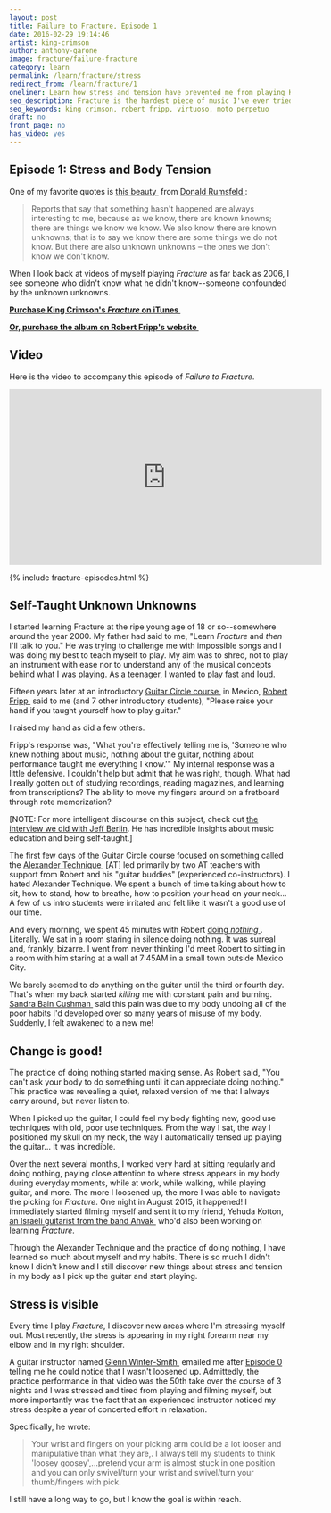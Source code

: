 ```yaml
---
layout: post
title: Failure to Fracture, Episode 1
date: 2016-02-29 19:14:46
artist: king-crimson
author: anthony-garone
image: fracture/failure-fracture
category: learn
permalink: /learn/fracture/stress
redirect_from: /learn/fracture/1
oneliner: Learn how stress and tension have prevented me from playing King Crimson's "Fracture."
seo_description: Fracture is the hardest piece of music I've ever tried to learn. This episode focuses on stress and tension in the body.
seo_keywords: king crimson, robert fripp, virtuoso, moto perpetuo
draft: no
front_page: no
has_video: yes
---
```

## Episode 1: Stress and Body Tension

One of my favorite quotes is [this beauty&nbsp;<i class="non-mwm fa fa-external-link-square"></i>](https://en.wikipedia.org/wiki/There_are_known_knowns) from [Donald Rumsfeld&nbsp;<i class="non-mwm fa fa-external-link-square"></i>](https://en.wikipedia.org/wiki/Donald_Rumsfeld):

> Reports that say that something hasn't happened are always interesting to me, because as we know, there are known knowns; there are things we know we know. We also know there are known unknowns; that is to say we know there are some things we do not know. But there are also unknown unknowns – the ones we don't know we don't know.

When I look back at videos of myself playing *Fracture* as far back as 2006, I see someone who didn't know what he didn't know--someone confounded by the unknown unknowns.

**[Purchase King Crimson's *Fracture* on iTunes&nbsp;<i class="non-mwm fa fa-external-link-square"></i>](https://itunes.apple.com/us/album/fracture/id978457922?i=978458012)**

**[Or, purchase the album on Robert Fripp's website&nbsp;<i class="non-mwm fa fa-external-link-square"></i>](http://store.nexternal.com/dgm/starless-and-bible-black-c228.aspx)**

## Video

Here is the video to accompany this episode of *Failure to Fracture*.

<div class="video-wrapper"><iframe width="560" height="315" src="https://www.youtube.com/embed/o4f1POCrKXE" frameborder="0" allowfullscreen></iframe></div>

{% include fracture-episodes.html %}

## Self-Taught Unknown Unknowns

I started learning Fracture at the ripe young age of 18 or so--somewhere around the year 2000. My father had said to me, "Learn *Fracture* and *then* I'll talk to you." He was trying to challenge me with impossible songs and I was doing my best to teach myself to play. My aim was to shred, not to play an instrument with ease nor to understand any of the musical concepts behind what I was playing. As a teenager, I wanted to play fast and loud.

Fifteen years later at an introductory [Guitar Circle course&nbsp;<i class="non-mwm fa fa-external-link-square"></i>](https://en.wikipedia.org/wiki/Guitar_Craft) in Mexico, [Robert Fripp&nbsp;<i class="non-mwm fa fa-external-link-square"></i>](https://en.wikipedia.org/wiki/Robert_Fripp) said to me (and 7 other introductory students), "Please raise your hand if you taught yourself how to play guitar."

I raised my hand as did a few others.

Fripp's response was, "What you're effectively telling me is, 'Someone who knew nothing about music, nothing about the guitar, nothing about performance taught me everything I know.'" My internal response was a little defensive. I couldn't help but admit that he was right, though. What had I really gotten out of studying recordings, reading magazines, and learning from transcriptions? The ability to move my fingers around on a fretboard through rote memorization?

[NOTE: For more intelligent discourse on this subject, check out [the interview we did with Jeff Berlin](/interview/jeff-berlin). He has incredible insights about music education and being self-taught.]

The first few days of the Guitar Circle course focused on something called the [Alexander Technique&nbsp;<i class="non-mwm fa fa-external-link-square"></i>](https://en.wikipedia.org/wiki/Alexander_technique) [AT] led primarily by two AT teachers with support from Robert and his "guitar buddies" (experienced co-instructors). I hated Alexander Technique. We spent a bunch of time talking about how to sit, how to stand, how to breathe, how to position your head on your neck... A few of us intro students were irritated and felt like it wasn't a good use of our time.

And every morning, we spent 45 minutes with Robert [doing *nothing*&nbsp;<i class="non-mwm fa fa-external-link-square"></i>](https://www.dgmlive.com/diaries.htm?diarist=3&entry=4424). Literally. We sat in a room staring in silence doing nothing. It was surreal and, frankly, bizarre. I went from never thinking I'd meet Robert to sitting in a room with him staring at a wall at 7:45AM in a small town outside Mexico City.

We barely seemed to do anything on the guitar until the third or fourth day. That's when my back started *killing* me with constant pain and burning. [Sandra Bain Cushman&nbsp;<i class="non-mwm fa fa-external-link-square"></i>](http://sandrabaincushman.com/) said this pain was due to my body undoing all of the poor habits I'd developed over so many years of misuse of my body. Suddenly, I felt awakened to a new me!

## Change is good!

The practice of doing nothing started making sense. As Robert said, "You can't ask your body to do something until it can appreciate doing nothing." This practice was revealing a quiet, relaxed version of me that I always carry around, but never listen to.

When I picked up the guitar, I could feel my body fighting new, good use techniques with old, poor use techniques. From the way I sat, the way I positioned my skull on my neck, the way I automatically tensed up playing the guitar... It was incredible.

Over the next several months, I worked very hard at sitting regularly and doing nothing, paying close attention to where stress appears in my body during everyday moments, while at work, while walking, while playing guitar, and more. The more I loosened up, the more I was able to navigate the picking for *Fracture*. One night in August 2015, it happened! I immediately started filming myself and sent it to my friend, Yehuda Kotton, [an Israeli guitarist from the band Ahvak&nbsp;<i class="non-mwm fa fa-external-link-square"></i>](https://www.youtube.com/watch?v=uiX_ewhngbA) who'd also been working on learning *Fracture*.

Through the Alexander Technique and the practice of doing nothing, I have learned so much about myself and my habits. There is so much I didn't know I didn't know and I still discover new things about stress and tension in my body as I pick up the guitar and start playing.

## Stress is visible

Every time I play *Fracture*, I discover new areas where I'm stressing myself out. Most recently, the stress is appearing in my right forearm near my elbow and in my right shoulder.

A guitar instructor named [Glenn Winter-Smith&nbsp;<i class="non-mwm fa fa-external-link-square"></i>](https://www.reverbnation.com/glennwintersmith) emailed me after [Episode 0](/learn/fracture) telling me he could notice that I wasn't loosened up. Admittedly, the practice performance in that video was the 50th take over the course of 3 nights and I was stressed and tired from playing and filming myself, but more importantly was the fact that an experienced instructor noticed my stress despite a year of concerted effort in relaxation.

Specifically, he wrote:

> Your wrist and fingers on your picking arm could be a lot looser and manipulative than what they are,. I always tell my students to think 'loosey goosey',...pretend your arm is almost stuck in one position and you can only swivel/turn your wrist and swivel/turn your thumb/fingers with pick.

I still have a long way to go, but I know the goal is within reach.
